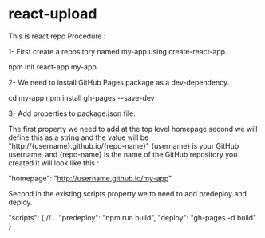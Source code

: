 # react-upload
This is react repo
Procedure :

1- First create a repository named my-app using create-react-app.

npm init react-app my-app

2- We need to install GitHub Pages package as a dev-dependency.

cd my-app
npm install gh-pages --save-dev

3- Add properties to package.json file.

The first property we need to add at the top level homepage second we will define this as a string and the value will be "http://{username}.github.io/{repo-name}" {username} is your GitHub username, and {repo-name} is the name of the GitHub repository you created it will look like this :

"homepage": "http://username.github.io/my-app"

Second in the existing scripts property we to need to add predeploy and deploy.

"scripts": {
//...
"predeploy": "npm run build",
"deploy": "gh-pages -d build"
}
